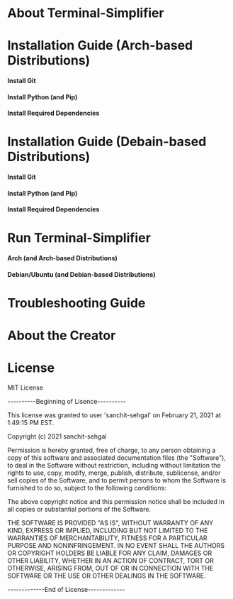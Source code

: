 # About Terminal-Simplifier

# Installation Guide (Arch-based Distributions)

#### Install Git

#### Install Python (and Pip)

#### Install Required Dependencies

# Installation Guide (Debain-based Distributions)

#### Install Git

#### Install Python (and Pip)

#### Install Required Dependencies

# Run Terminal-Simplifier

#### Arch (and Arch-based Distributions)

#### Debian/Ubuntu (and Debian-based Distributions)

# Troubleshooting Guide

# About the Creator

# License
MIT License

----------Beginning of Lisence----------

This license was granted to user 'sanchit-sehgal' on February 21, 2021 at 1:49:15 PM EST.

Copyright (c) 2021 sanchit-sehgal

Permission is hereby granted, free of charge, to any person obtaining a copy
of this software and associated documentation files (the "Software"), to deal
in the Software without restriction, including without limitation the rights
to use, copy, modify, merge, publish, distribute, sublicense, and/or sell
copies of the Software, and to permit persons to whom the Software is
furnished to do so, subject to the following conditions:

The above copyright notice and this permission notice shall be included in all
copies or substantial portions of the Software.

THE SOFTWARE IS PROVIDED "AS IS", WITHOUT WARRANTY OF ANY KIND, EXPRESS OR
IMPLIED, INCLUDING BUT NOT LIMITED TO THE WARRANTIES OF MERCHANTABILITY,
FITNESS FOR A PARTICULAR PURPOSE AND NONINFRINGEMENT. IN NO EVENT SHALL THE
AUTHORS OR COPYRIGHT HOLDERS BE LIABLE FOR ANY CLAIM, DAMAGES OR OTHER
LIABILITY, WHETHER IN AN ACTION OF CONTRACT, TORT OR OTHERWISE, ARISING FROM,
OUT OF OR IN CONNECTION WITH THE SOFTWARE OR THE USE OR OTHER DEALINGS IN THE
SOFTWARE.

-------------End of License-------------
